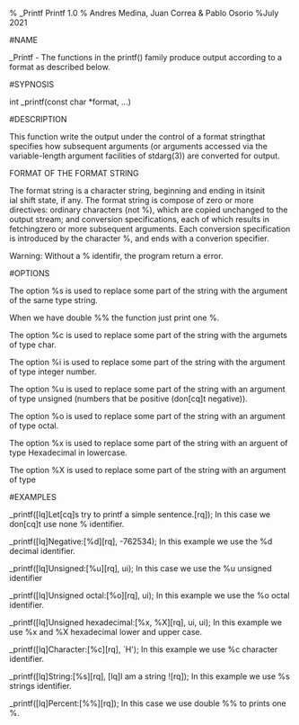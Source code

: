 % _Printf Printf 1.0
% Andres Medina, Juan Correa & Pablo Osorio
%July 2021

#NAME

_Printf - The functions in the printf() family produce output
 according to a format as described below.

#SYPNOSIS

int _printf(const char *format, ...)

#DESCRIPTION

This function write the output under the control of a format stringthat specifies how subsequent arguments (or arguments accessed via the variable\-length argument facilities of stdarg(3)) are converted for output.

 FORMAT OF THE FORMAT STRING

The format string is a character string, beginning and ending in itsinit\
ial shift state, if any.  The format string is compose of zero or more directives: ordinary characters (not %), which are copied unchanged to the output stream; and conversion specifications, each of which results in fetchingzero or more subsequent arguments.  Each conversion specification is introduced by the character %, and ends with a converion specifier.

Warning: Without a % identifir, the program return a error.

#OPTIONS

The option %s is used to replace some part of the string with the
argument of the same type string.

When we have double %% the function just print one %.

The option %c is used to replace some part of the string with the
argumets of type char.

The option %i is used to replace some part of the string with the
argument of type integer number.

The option %u is used to replace some part of the string with an
argument of type unsigned (numbers that be positive (don\[cq]t
negative)).

The option %o is used to replace some part of the string with an
argument of type octal.

The option %x is used to replace some part of the string with an arguent
of type Hexadecimal in lowercase.

The option %X is used to replace some part of the string with an
argument of type

#EXAMPLES

 _printf(\[lq]Let\[cq]s try to printf a simple sentence.\[rq]); In this
 case we don\[cq]t use none % identifier.

 _printf(\[lq]Negative:[%d]\[rq], \-762534); In this example we use the
 %d decimal identifier.

 _printf(\[lq]Unsigned:[%u]\[rq], ui); In this case we use the %u
 unsigned identifier

 _printf(\[lq]Unsigned octal:[%o]\[rq], ui); In this example we use the
 %o octal identifier.

 _printf(\[lq]Unsigned hexadecimal:[%x, %X]\[rq], ui, ui); In this
 example we use %x and %X hexadecimal lower and upper case.

 _printf(\[lq]Character:[%c]\[rq], `H'); In this example we use %c
 character identifier.

 _printf(\[lq]String:[%s]\[rq], \[lq]I am a string !\[rq]); In this
 example we use %s strings identifier.

 _printf(\[lq]Percent:[%%]\[rq]); In this case we use double %% to prints
 one %.